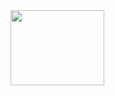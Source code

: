 <img src="https://encrypted-tbn0.gstatic.com/images?q=tbn:ANd9GcS3Vs7SW-9C40uMXGxJ_-ZFv9_EURonZU_Lbg&usqp=CAU" height="120" width="150"/>
